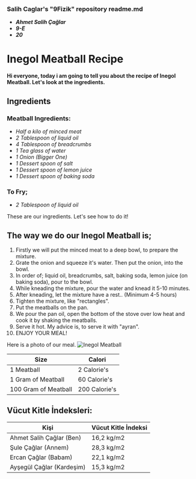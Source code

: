 ### Salih Caglar's "9Fizik" repository readme.md 
- ***Ahmet Salih Çağlar***
- ***9-E***
- ***20***
# Inegol Meatball Recipe
 **Hi everyone, today i am going to tell you about the recipe of Inegol Meatball. Let's look at the ingredients.**
 ## Ingredients 
 ### Meatball Ingredients:
 + *Half a kilo of minced meat*
 + *2 Tablespoon of liquid oil*
 + *4 Tablespoon of breadcrumbs*
 + *1 Tea glass of water*
 + *1 Onion (Bigger One)*
 + *1 Dessert spoon of salt*
 + *1 Dessert spoon of lemon juice*
 + *1 Dessert spoon of baking soda*
 ### To Fry;
 + *2 Tablespoon of liquid oil* 
 
 These are our ingredients. Let's see how to do it!
 ## The way we do our Inegol Meatball is;
 1. Firstly we will put the minced meat to a deep bowl, to prepare the mixture.
 2. Grate the onion and squeeze it's water. Then put the onion, into the bowl.
 3. In order of; liquid oil, breadcrumbs, salt, baking soda, lemon juice (on baking soda), pour to the bowl.
 4. While kneading the mixture, pour the water and knead it 5-10 minutes.
 5. After kneading, let the mixture have a rest.. (Minimum 4-5 hours)
 6. Tighten the mixture, like "rectangles".
 7. Put the meatballs on the pan. 
 8. We pour the pan oil, open the bottom of the stove over low heat and cook it by shaking the meatballs. 
 9. Serve it hot. My advice is, to serve it with "ayran". 
 10. ENJOY YOUR MEAL!
 
 Here is a photo of our meal.
 ![Inegol Meatball](https://www.yemekev.com/uploads/images/gallery/yemekev-inegol-kofte-6.jpg)

 |Size|Calori|
 |--------|--------|
 |1 Meatball|2 Calorie's|
 |1 Gram of Meatball|60 Calorie's|
 |100 Gram of Meatball|200 Calorie's|
 
 
 
 
 
 ## Vücut Kitle İndeksleri:
 |Kişi|Vücut Kitle İndeksi|
 |-----------|-----------|
 |Ahmet Salih Çağlar (Ben)|16,2 kg/m2|
 |Şule Çağlar (Annem)|28,3 kg/m2|
 |Ercan Çağlar (Babam)|22,1 kg/m2|
 |Ayşegül Çağlar (Kardeşim)|15,3 kg/m2|
